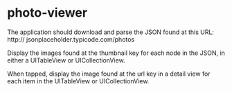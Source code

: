 # photo-viewer
The application should download and parse the JSON found at this URL: http:// jsonplaceholder.typicode.com/photos

Display the images found at the thumbnail key for each node in the JSON, in either a UITableView or UICollectionView.

When tapped, display the image found at the url key in a detail view for each item in the UITableView or UICollectionView.

